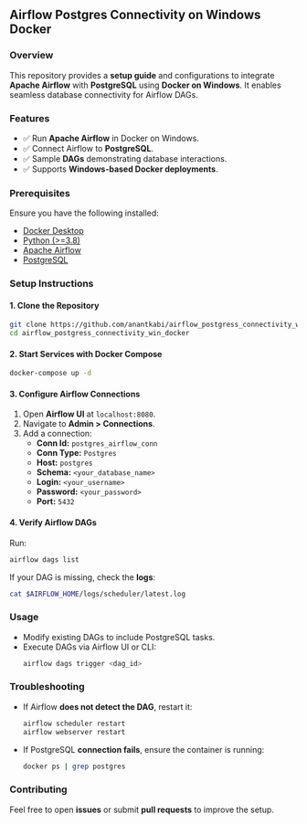 ## **Airflow Postgres Connectivity on Windows Docker**

### **Overview**
This repository provides a **setup guide** and configurations to integrate **Apache Airflow** with **PostgreSQL** using **Docker on Windows**. It enables seamless database connectivity for Airflow DAGs.

### **Features**
- ✅ Run **Apache Airflow** in Docker on Windows.
- ✅ Connect Airflow to **PostgreSQL**.
- ✅ Sample **DAGs** demonstrating database interactions.
- ✅ Supports **Windows-based Docker deployments**.

### **Prerequisites**
Ensure you have the following installed:
- [Docker Desktop](https://www.docker.com/products/docker-desktop)
- [Python (>=3.8)](https://www.python.org/downloads/)
- [Apache Airflow](https://airflow.apache.org/)
- [PostgreSQL](https://www.postgresql.org/download/)

### **Setup Instructions**
#### **1. Clone the Repository**
```bash
git clone https://github.com/anantkabi/airflow_postgress_connectivity_win_docker.git
cd airflow_postgress_connectivity_win_docker
```

#### **2. Start Services with Docker Compose**
```bash
docker-compose up -d
```

#### **3. Configure Airflow Connections**
1. Open **Airflow UI** at `localhost:8080`.
2. Navigate to **Admin > Connections**.
3. Add a connection:
   - **Conn Id:** `postgres_airflow_conn`
   - **Conn Type:** `Postgres`
   - **Host:** `postgres`
   - **Schema:** `<your_database_name>`
   - **Login:** `<your_username>`
   - **Password:** `<your_password>`
   - **Port:** `5432`

#### **4. Verify Airflow DAGs**
Run:
```bash
airflow dags list
```
If your DAG is missing, check the **logs**:
```bash
cat $AIRFLOW_HOME/logs/scheduler/latest.log
```

### **Usage**
- Modify existing DAGs to include PostgreSQL tasks.
- Execute DAGs via Airflow UI or CLI:
  ```bash
  airflow dags trigger <dag_id>
  ```

### **Troubleshooting**
- If Airflow **does not detect the DAG**, restart it:
  ```bash
  airflow scheduler restart
  airflow webserver restart
  ```
- If PostgreSQL **connection fails**, ensure the container is running:
  ```bash
  docker ps | grep postgres
  ```

### **Contributing**
Feel free to open **issues** or submit **pull requests** to improve the setup.
